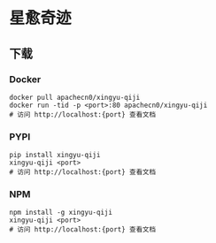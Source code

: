 # 星愈奇迹

## 下载

### Docker

```
docker pull apachecn0/xingyu-qiji
docker run -tid -p <port>:80 apachecn0/xingyu-qiji
# 访问 http://localhost:{port} 查看文档
```

### PYPI

```
pip install xingyu-qiji
xingyu-qiji <port>
# 访问 http://localhost:{port} 查看文档
```

### NPM

```
npm install -g xingyu-qiji
xingyu-qiji <port>
# 访问 http://localhost:{port} 查看文档
```